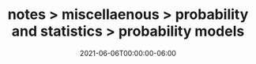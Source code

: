 ---
title: notes > miscellaenous > probability and statistics > probability models
date: 2021-06-06T00:00:00-06:00
draft: false
weight: 1
---